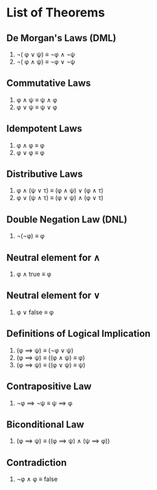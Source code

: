 # List of Theorems
## De Morgan's Laws (DML)
1. ¬(	φ ∨ ψ) ≡ ¬φ ∧ ¬ψ
2. ¬(	φ ∧ ψ) ≡ ¬φ ∨ ¬ψ
## Commutative Laws
1. φ ∧ ψ ≡ ψ ∧ φ
2. φ ∨ ψ ≡ ψ ∨ φ
##  Idempotent Laws
1. φ ∧ φ ≡ φ
2. φ ∨ φ ≡ φ
## Distributive Laws
1. φ ∧ (ψ ∨ τ) ≡ (φ ∧ ψ) ∨ (φ ∧ τ)
2. φ ∨ (ψ ∧ τ) ≡ (φ ∨ ψ) ∧ (φ ∨ τ)
## Double Negation Law (DNL)
1. ¬(¬φ) ≡ φ
## Neutral element for ∧
1. φ ∧ true ≡ φ
## Neutral element for ∨
1. φ ∨ false ≡ φ
## Definitions of Logical Implication 
1. (φ ⟹ ψ) ≡ (¬φ ∨ ψ)
2. (φ ⟹ ψ) ≡ ((φ ∧ ψ) ≡ φ)
3. (φ ⟹ ψ) ≡ ((φ ∨ ψ) ≡ ψ)
## Contrapositive Law
1. ¬φ ⟹ ¬ψ ≡ ψ ⟹ φ
## Biconditional Law
1. (φ ⟹ ψ) ≡ ((φ ⟹ ψ) ∧ (ψ ⟹ φ))
## Contradiction
1. ¬φ ∧ φ ≡ false
